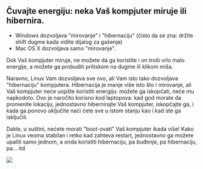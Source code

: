 <?php require("../../entete.php"); ?> <?php require("../../base.php"); ?>

<div id="corps">

<h2>Čuvajte energiju: neka Vaš kompjuter miruje ili hibernira.</h2>

<ul>
<li>Windows dozvoljava "mirovanje" i "hibernaciju" (čisto da se zna: držite shift dugme kada vidite dijalog za gašenje)
</li>
<li>Mac OS X dozvoljava samo "mirovanje".</li>
</ul>

<p>Dok Vaš kompjuter miruje, ne možete da ga koristite i on troši 
vrlo malo energije, a možete ga probuditi pritiskom na dugme ili klikom miša.</p>

<p>Naravno, Linux Vam dozvoljava sve ovo, ali Vam isto tako dozvoljava
"hibernaciju" kompjutera. Hibernacija je manje više isto što i mirovanje,
ali Vaš kompjuter neće uopšte koristiti energiju: možete ga iskopčati, 
neće mu napkodoto. Ovo je naročito korisno kod laptopova: kad god morate
da promenite lokaciju, jednostavno hibernirajte Vaš kompjuter, iskopčajte ga,
i kada ga ponovo uključite naći ćete sve u istom stanju kao i kad ste ga isključili.</p>

<p>Dakle, u suštini, nećete morati "boot-ovati" Vaš kompjuter ikada više!
Kako je Linux veoma stabilan i retko kad zahteva restart, jednostavno ga možete
upaliti samo jednom, a onda koristiti hibernaciju, pa buđenje, pa hibernaciju, pa...
itd</p>

<img src="Images/suspend_hibernate_thumb.png" />

</div>


